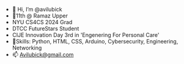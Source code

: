 - 👋 Hi, I’m @avilubick
- 📙11th @ Ramaz Upper
- NYU CS4CS 2024 Grad
- DTCC FutureStars Student
- CIJE Innovation Day 3rd in 'Engenering For Personal Care'
- 🎯Skills: Python, HTML, CSS, Arduino, Cybersecurity, Engineering, Networking
- 📫 Avilubick@gmail.com



<!---
avilubick/avilubick is a ✨ special ✨ repository because its `README.md` (this file) appears on your GitHub profile.
You can click the Preview link to take a look at your changes.
--->
